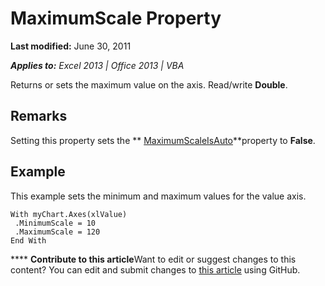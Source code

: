 
# MaximumScale Property

 **Last modified:** June 30, 2011

 _**Applies to:** Excel 2013 | Office 2013 | VBA_

Returns or sets the maximum value on the axis. Read/write  **Double**.


## Remarks

Setting this property sets the  ** [MaximumScaleIsAuto](ca8115b8-0a45-0c88-5a5c-89c93d791452.md)**property to  **False**.


## Example

This example sets the minimum and maximum values for the value axis.


```
With myChart.Axes(xlValue) 
 .MinimumScale = 10 
 .MaximumScale = 120 
End With
```


****   **Contribute to this article**Want to edit or suggest changes to this content? You can edit and submit changes to  [this article](https://github.com/jhershey00/VBA_Excel_Test/OpenXMLCon/articles/1fd6633e-7782-78d0-ba24-9c3d46f85471.md) using GitHub.

